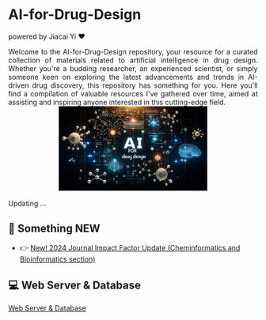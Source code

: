 # AI-for-Drug-Design

powered by Jiacai Yi ❤

<div style="text-align: justify;">
Welcome to the AI-for-Drug-Design repository, your resource for a curated collection of materials related to artificial intelligence in drug design. Whether you're a budding researcher, an experienced scientist, or simply someone keen on exploring the latest advancements and trends in AI-driven drug discovery, this repository has something for you. Here you'll find a compilation of valuable resources I've gathered over time, aimed at assisting and inspiring anyone interested in this cutting-edge field.
</div>

<!-- ![Abstract](assets/home.webp) -->
<div style="text-align: center;">
<img src="assets/home.webp" alt="Abstract" width="300">
</div>

Updating ...

## 📢 Something NEW

- 👉 [New! 2024 Journal Impact Factor Update (Cheminformatics and Bioinformatics section)](docs/JIF.md)

## 💻 Web Server & Database

[Web Server & Database](tools/main.md)
